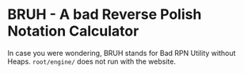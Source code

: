 # BRUH - A bad Reverse Polish Notation Calculator
In case you were wondering, BRUH stands for Bad RPN Utility without Heaps. ``root/engine/`` does not run with the website.